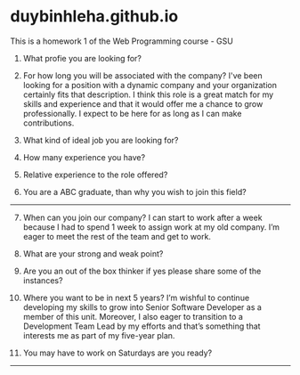 # duybinhleha.github.io
This is a homework 1 of the Web Programming course - GSU

1. What profie you are looking for? 

2. For how long you will be associated with the company?
I've been looking for a position with a dynamic company and your organization certainly fits that description. 
I think this role is a great match for my skills and experience and that it would offer me a chance to grow professionally. 
I expect to be here for as long as I can make contributions.

3. What kind of ideal job you are looking for?

4. How many experience you have?

5. Relative experience to the role offered?

6. You are a ABC graduate, than why you wish to join this field?
---

7. When can you join our company?
I can start to work after a week because I had to spend 1 week to assign work at my old company.
I’m eager to meet the rest of the team and get to work.

8. What are your strong and weak point?

9. Are you an out of the box thinker if yes please share some of the instances? 

10. Where you want to be in next 5 years?
I’m wishful to continue developing my skills to grow into Senior Software Developer as a member of this unit.
Moreover, I also eager to transition to a Development Team Lead by my efforts and that’s something that interests me as part of my five-year plan. 

11. You may have to work on Saturdays are you ready?
---
